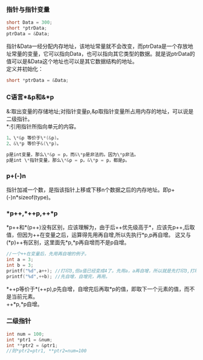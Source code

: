 ﻿### 指针与指针变量
```C
short Data = 300;
short *ptrData;
ptrData = &Data;
```
指针&Data一经分配内存地址，该地址常量就不会改变，而ptrData是一个存放地址常量的变量，它可以指向Data，也可以指向其它类型的数据。就是说ptrData的值可以是&Data这个地址也可以是其它数据结构的地址。  
定义并初始化：
```c
short *ptrData = &Data;
```

### C语言*&p和&*p
&:取出变量的存储地址;对指针变量p,&p取指针变量所占用内存的地址，可以说是二级指针。  
\*:引用指针所指向单元的内容。
```C
1、\*&p 等价于\*(&p)。
2、&\*p 等价于&(\*p)。

p是int变量，那么\*&p = p，而&\*p是非法的。因为\*p非法。
p是int \*指针变量，那么\*&p = p，&\*p = p，都是p。
```

### p+(-)n
指针加减一个数，是指该指针上移或下移n个数据之后的内存地址。即p+(-)n\*sizeof(type)。

### \*p++,*++p,++*p
\*p++和\*(p++)没有区别，应该理解为，由于后++优先级高于\*，应该先p++,后取值，但因为++在变量之后，运算得先用再自增,所以先执行\*p,p再自增。
这又与(\*p)++有区别，这里面先\*p,\*p再自增而不是p自增。
```C
//一个++在变量后，先用再自增的例子。
int a = 3;
int b = 3;
printf("%d",a++); //打印3,但a值已经变成4了。先用a，a再自增，所以就是先打印3,打印完再自增。
printf("%d",++b); //先自增，自增完，再用。
```
\*++p等价于\*(++p),p先自增，自增完后再取\*p的值，即取下一个元素的值，而不是当前元素。    
++\*p,*p自增。  

### 二级指针
```C
int num = 100;
int *ptr1 = &num;
int **ptr2 = &ptr1;
//则*ptr2=ptr1, **ptr2=num=100
```
